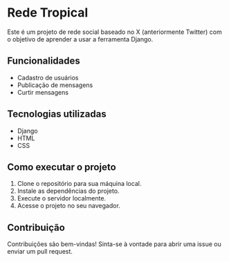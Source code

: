 # Rede Tropical

Este é um projeto de rede social baseado no X (anteriormente Twitter) com o objetivo de aprender a usar a ferramenta Django.

## Funcionalidades

- Cadastro de usuários
- Publicação de mensagens
- Curtir mensagens

## Tecnologias utilizadas

- Django
- HTML
- CSS

## Como executar o projeto

1. Clone o repositório para sua máquina local.
2. Instale as dependências do projeto.
3. Execute o servidor localmente.
4. Acesse o projeto no seu navegador.

## Contribuição

Contribuições são bem-vindas! Sinta-se à vontade para abrir uma issue ou enviar um pull request.
